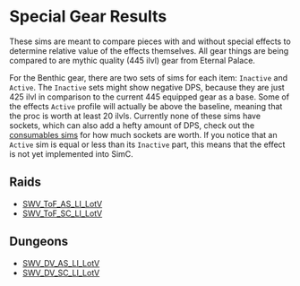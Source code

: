 # Special Gear Results

These sims are meant to compare pieces with and without special effects to determine relative value of the effects themselves. All gear things are being compared to are mythic quality (445 ilvl) gear from Eternal Palace.

For the Benthic gear, there are two sets of sims for each item: `Inactive` and `Active`. The `Inactive` sets might show negative DPS, because they are just 425 ilvl in comparison to the current 445 equipped gear as a base. Some of the effects `Active` profile will actually be above the baseline, meaning that the proc is worth at least 20 ilvls. Currently none of these sims have sockets, which can also add a hefty amount of DPS, check out the [consumables sims](https://github.com/WarcraftPriests/bfa-shadow-priest/blob/master/consumables/README.md) for how much sockets are worth. If you notice that an `Active` sim is equal or less than its `Inactive` part, this means that the effect is not yet implemented into SimC.

## Raids
- [SWV_ToF_AS_LI_LotV](Results_AS.md)
- [SWV_ToF_SC_LI_LotV](Results_SC.md)

## Dungeons
- [SWV_DV_AS_LI_LotV](Results_Dungeons_AS.md)
- [SWV_DV_SC_LI_LotV](Results_Dungeons_SC.md)
